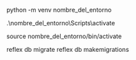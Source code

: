python -m venv nombre_del_entorno


.\nombre_del_entorno\Scripts\activate

source nombre_del_entorno/bin/activate



reflex db migrate
reflex db makemigrations